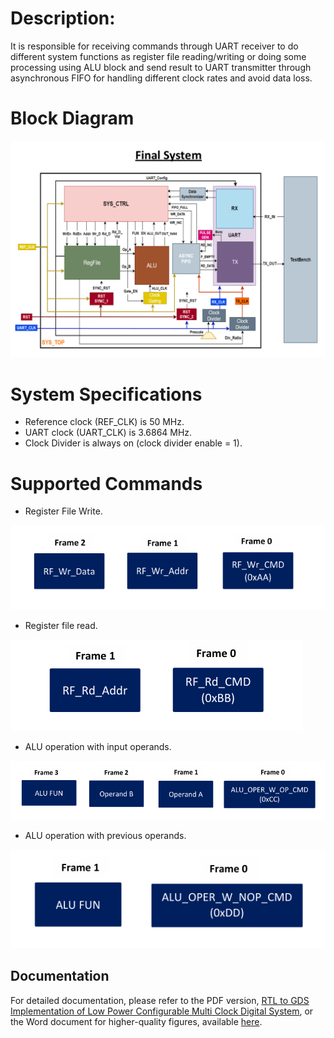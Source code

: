 # **Description:** 
It is responsible for receiving commands through UART receiver to do different system functions as register file reading/writing or doing some processing using ALU block and send result to UART transmitter through asynchronous FIFO for handling different clock rates and avoid data loss.

# **Block Diagram**

![image](assets/System%20Top.png)

# **System Specifications** 
- Reference clock (REF_CLK) is 50 MHz.
- UART clock (UART_CLK) is 3.6864 MHz.
- Clock Divider is always on (clock divider enable = 1).

# **Supported Commands**
- Register File Write.
  
![image](assets/System%20Top/Register%20File%20Write.png)

- Register file read.

![image](assets/System%20Top/Register%20File%20Read.png)


- ALU operation with input operands.

![image](assets/System%20Top/ALU%20Operation%20with%20Operands.png)


- ALU operation with previous operands.

![image](assets/System%20Top/ALU%20Operation%20With%20Previous%20Operands%20Stored.png)


## Documentation
For detailed documentation, please refer to the PDF version, [RTL to GDS Implementation of Low Power Configurable Multi Clock Digital System](https://drive.google.com/file/d/1L8MiV9wmf6REgvUpTxTX128k_zSQsYQ7/view?usp=drive_link), or the Word document for higher-quality figures, available [here](https://docs.google.com/document/d/1Ylm-aajCjcjzB_0i4UEJ2K69dNYYSwHI/edit?usp=drive_link&ouid=104931728493082077503&rtpof=true&sd=true).
